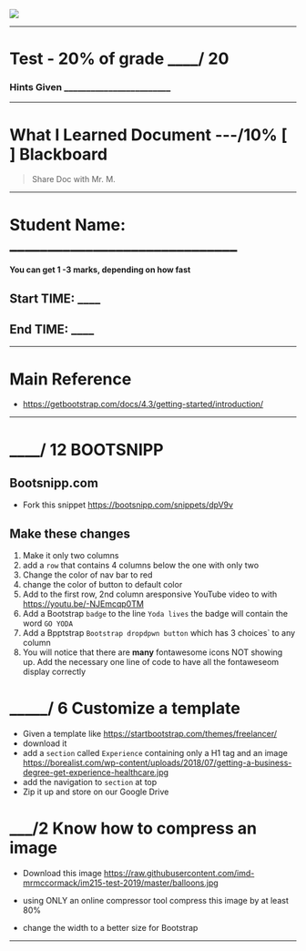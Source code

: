 ![](https://media.proprofs.com/images/QM/user_images/1754155/1522408751.png)

---

# Test - 20% of grade       ____/ 20

### Hints Given ________________________
---

# What I Learned Document  ---/10%   [ ] Blackboard
> Share Doc with Mr. M.

----

# Student Name:  ______________________________

#### You can get 1 -3 marks, depending on how fast 
## Start TIME: ____
## End TIME: ____

----

# Main Reference
- https://getbootstrap.com/docs/4.3/getting-started/introduction/

----

# ____/ 12 BOOTSNIPP

## Bootsnipp.com
- Fork this snippet https://bootsnipp.com/snippets/dpV9v

## Make these changes

1. Make it only two columns
1. add a `row` that contains 4 columns below the one with only two
1. Change the color of nav bar to red
1. change the color of button to default color
1. Add to the first row, 2nd column aresponsive YouTube video to with https://youtu.be/-NJEmcqp0TM
1. Add a Bootstrap `badge` to the line `Yoda lives`  the badge will contain the word ` GO YODA `
1. Add a Bpptstrap `Bootstrap dropdpwn button` which has 3 choices` to any column
1. You will notice that there are **many** fontawesome icons NOT showing up. Add the necessary one line of code to have all the fontaweseom display correctly



# _____/ 6 Customize a template
- Given a template like https://startbootstrap.com/themes/freelancer/
- download it
- add a `section` called `Experience` containing only a H1 tag and an image 
https://borealist.com/wp-content/uploads/2018/07/getting-a-business-degree-get-experience-healthcare.jpg
- add the navigation to `section` at top
- Zip it up and store on our Google Drive





# ___/2  Know how to compress an image

- Download this image
https://raw.githubusercontent.com/imd-mrmccormack/im215-test-2019/master/balloons.jpg

- using ONLY an online compressor tool compress this image by at least 80%
- change the width to a better size for Bootstrap

----
 

